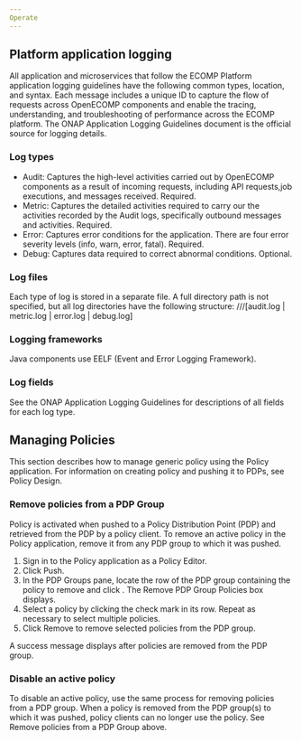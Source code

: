 ```yaml
---
Operate
---
```


## Platform application logging
All application and microservices that follow the ECOMP Platform application logging guidelines have the following common types, location, and syntax. Each message includes a unique ID to capture the flow of requests across OpenECOMP components and enable the tracing, understanding, and troubleshooting of performance across the ECOMP platform.
The ONAP Application Logging Guidelines document is the official source for logging details.

### Log types
* Audit: Captures the high-level activities carried out by OpenECOMP components as a result of incoming requests, including API requests,job executions, and messages received. Required.
* Metric: Captures the detailed activities required to carry our the activities recorded by the Audit logs, specifically outbound messages and activities. Required.
* Error: Captures error conditions for the application. There are four error severity levels (info, warn, error, fatal). Required.
* Debug: Captures data required to correct abnormal conditions. Optional.

### Log files
Each type of log is stored in a separate file. A full directory path is not specified, but all log directories have the following structure:
<log-directory>/<ecomp-component>/<ecomp-subcomponent>/[audit.log | metric.log | error.log | debug.log]

### Logging frameworks
Java components use EELF (Event and Error Logging Framework).

### Log fields
See the ONAP Application Logging Guidelines for descriptions of all fields for each log type.

## Managing Policies
This section describes how to manage generic policy using the Policy application. For information on creating policy and pushing it to PDPs, see Policy Design.

### Remove policies from a PDP Group
Policy is activated when pushed to a Policy Distribution Point (PDP) and retrieved from the PDP by a policy client. To remove an active policy in the Policy application, remove it from any PDP group to which it was pushed.
1. Sign in to the Policy application as a Policy Editor.
2. Click Push.
3. In the PDP Groups pane, locate the row of the PDP group containing the policy to remove and click .
   The Remove PDP Group Policies box displays.
4. Select a policy by clicking the check mark in its row. Repeat as necessary to select multiple policies.
5. Click Remove to remove selected policies from the PDP group.

A success message displays after policies are removed from the PDP group.

### Disable an active policy
To disable an active policy, use the same process for removing policies from a PDP group. When a policy is removed from the PDP group(s) to which it was pushed, policy clients can no longer use the policy. See Remove policies from a PDP Group above.
